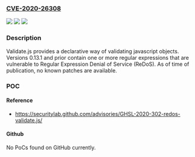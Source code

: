### [CVE-2020-26308](https://cve.mitre.org/cgi-bin/cvename.cgi?name=CVE-2020-26308)
![](https://img.shields.io/static/v1?label=Product&message=validate.js&color=blue)
![](https://img.shields.io/static/v1?label=Version&message=0%3C%3D%200.13.1%20&color=brighgreen)
![](https://img.shields.io/static/v1?label=Vulnerability&message=CWE-1333%20Inefficient%20Regular%20Expression%20Complexity&color=brighgreen)

### Description

Validate.js provides a declarative way of validating javascript objects. Versions 0.13.1 and prior contain one or more regular expressions that are vulnerable to Regular Expression Denial of Service (ReDoS). As of time of publication, no known patches are available.

### POC

#### Reference
- https://securitylab.github.com/advisories/GHSL-2020-302-redos-validate.js/

#### Github
No PoCs found on GitHub currently.

